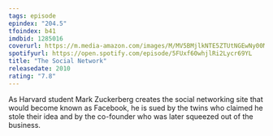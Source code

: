 ```yaml
---
tags: episode
epindex: "204.5"
tfoindex: b41
imdbid: 1285016
coverurl: https://m.media-amazon.com/images/M/MV5BMjlkNTE5ZTUtNGEwNy00MGVhLThmZjMtZjU1NDE5Zjk1NDZkXkEyXkFqcGc@._V1_SY300_CR0,0,202,300_.jpg
spotifyurl: https://open.spotify.com/episode/5FUxf60whjlRi2Lycr69YL
title: "The Social Network"
releasedate: 2010
rating: "7.8"
---
```


As Harvard student Mark Zuckerberg creates the social networking site that would become known as Facebook, he is sued by the twins who claimed he stole their idea and by the co-founder who was later squeezed out of the business.